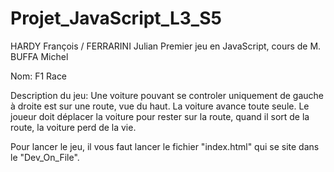 # Projet_JavaScript_L3_S5

HARDY François / FERRARINI Julian Premier jeu en JavaScript, cours de M. BUFFA Michel

Nom: F1 Race

Description du jeu: Une voiture pouvant se controler uniquement de gauche à droite est sur une route, vue du haut. La voiture avance toute seule. Le joueur doit déplacer la voiture pour rester sur la route, quand il sort de la route, la voiture perd de la vie.

Pour lancer le jeu, il vous faut lancer le fichier "index.html" qui se site dans le "Dev_On_File".
